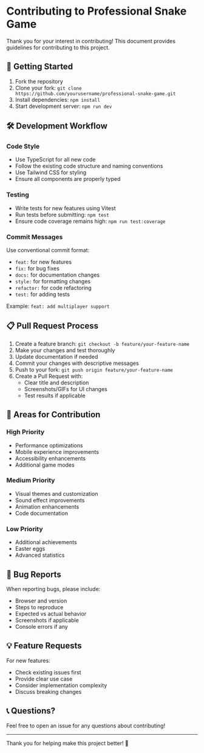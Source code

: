 # Contributing to Professional Snake Game

Thank you for your interest in contributing! This document provides guidelines for contributing to this project.

## 🚀 Getting Started

1. Fork the repository
2. Clone your fork: `git clone https://github.com/yourusername/professional-snake-game.git`
3. Install dependencies: `npm install`
4. Start development server: `npm run dev`

## 🛠️ Development Workflow

### Code Style
- Use TypeScript for all new code
- Follow the existing code structure and naming conventions
- Use Tailwind CSS for styling
- Ensure all components are properly typed

### Testing
- Write tests for new features using Vitest
- Run tests before submitting: `npm test`
- Ensure code coverage remains high: `npm run test:coverage`

### Commit Messages
Use conventional commit format:
- `feat:` for new features
- `fix:` for bug fixes
- `docs:` for documentation changes
- `style:` for formatting changes
- `refactor:` for code refactoring
- `test:` for adding tests

Example: `feat: add multiplayer support`

## 📋 Pull Request Process

1. Create a feature branch: `git checkout -b feature/your-feature-name`
2. Make your changes and test thoroughly
3. Update documentation if needed
4. Commit your changes with descriptive messages
5. Push to your fork: `git push origin feature/your-feature-name`
6. Create a Pull Request with:
   - Clear title and description
   - Screenshots/GIFs for UI changes
   - Test results if applicable

## 🎯 Areas for Contribution

### High Priority
- Performance optimizations
- Mobile experience improvements
- Accessibility enhancements
- Additional game modes

### Medium Priority
- Visual themes and customization
- Sound effect improvements
- Animation enhancements
- Code documentation

### Low Priority
- Additional achievements
- Easter eggs
- Advanced statistics

## 🐛 Bug Reports

When reporting bugs, please include:
- Browser and version
- Steps to reproduce
- Expected vs actual behavior
- Screenshots if applicable
- Console errors if any

## 💡 Feature Requests

For new features:
- Check existing issues first
- Provide clear use case
- Consider implementation complexity
- Discuss breaking changes

## 📞 Questions?

Feel free to open an issue for any questions about contributing!

---

Thank you for helping make this project better! 🙏